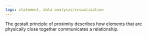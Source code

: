```yaml
---
tags: statement, data-analysis/visualization
---
```

The gestalt principle of proximity describes how elements that are physically close together communicates a relationship.
